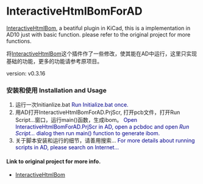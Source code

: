 # InteractiveHtmlBomForAD

[InteractiveHtmlBom](https://github.com/openscopeproject/InteractiveHtmlBom), a beatiful plugin in KiCad, this is a implementation in AD10 just with basic function. please refer to the original project for more functions.

将[InteractiveHtmlBom](https://github.com/openscopeproject/InteractiveHtmlBom)这个插件作了一些修改，使其能在AD中运行，这里只实现基础的功能，更多的功能请参考原项目。

version: v0.3.16

### 安装和使用 Installation and Usage 
 1. 运行一次Initianlize.bat
 <font color=#00008B>Run Initialize.bat once.</font>
 2. 用AD打开InteractiveHtmlBomForAD.PrjScr, 打开pcb文件，打开Run Script...窗口，运行main()函数，生成ibom。
 <font color=#00008B>Open InteractiveHtmlBomForAD.PrjScr in AD, open a pcbdoc and open *Run Script...* dialog then run main() function to generate ibom.</font>
 3. 关于脚本安装和运行的细节，请善用搜索...
  <font color=#00008B>For more details about running scripts in AD, please search on Internet...</font>

#### Link to original project for more info.

* [InteractiveHtmlBom](https://github.com/openscopeproject/InteractiveHtmlBom)
